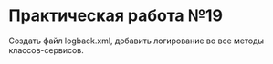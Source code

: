  # Практическая работа №19
Создать файл logback.xml, добавить логирование во все методы классов-сервисов.